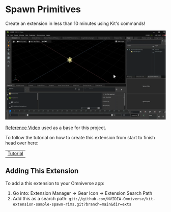 # Spawn Primitives

Create an extension in less than 10 minutes using Kit's commands!
<br>

 
![previewImage2](exts/omni.example.spawnPrims/tutorial/images/spawnprim_tutorial7.gif)



[Reference Video](https://www.youtube.com/watch?v=eGxV_PGNpOg) used as a base for this project.

To follow the tutorial on how to create this extension from start to finish head over here: 

<table>
<tr>
 <td><a href="https://github.com/NVIDIA-Omniverse/sample-kit-extension-spawnPrims/blob/main/exts/omni.example.spawnPrims/tutorial/Spawn_PrimsTutorial.md"> Tutorial </a> </td>
</tr>
</table>

## Adding This Extension

To add a this extension to your Omniverse app:
1. Go into: Extension Manager -> Gear Icon -> Extension Search Path
2. Add this as a search path: `git://github.com/NVIDIA-Omniverse/kit-extension-sample-spawn-rims.git?branch=main&dir=exts`


